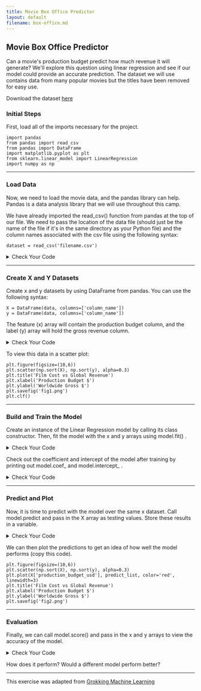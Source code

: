 ```yaml
---
title: Movie Box Office Predictor
layout: default
filename: box-office.md
--- 
```


## Movie Box Office Predictor
Can a movie's production budget predict how much revenue it will generate? We'll explore this question using linear regression and see if our model could provide an accurate prediction. The dataset we will use contains data from many popular movies but the titles have been removed for easy use.

Download the dataset [here](datasets/movie_cost_revenue.csv)

### Initial Steps

First, load all of the imports necessary for the project.

```
import pandas
from pandas import read_csv
from pandas import DataFrame
import matplotlib.pyplot as plt
from sklearn.linear_model import LinearRegression
import numpy as np
```

***
### Load Data

Now, we need to load the movie data, and the pandas library can help. Pandas is a data analysis library that we will use throughout this camp.

We have already imported the read_csv() function from pandas at the top of our file. We need to pass the location of the data file (should just be the name of the file if it's in the same directory as your Python file) and the column names associated with the csv file using the following syntax:

```
dataset = read_csv('filename.csv')
```

<details markdown="1">

<summary>Check Your Code</summary>

```
dataset = read_csv('movie_cost_revenue.csv')
```

</details>

***
### Create X and Y Datasets
Create x and y datasets by using DataFrame from pandas. You can use the following syntax:

```
X = DataFrame(data, columns=['column_name'])
y = DataFrame(data, columns=['column_name'])
```

The feature (x) array will contain the production budget column, and the label (y) array will hold the gross revenue column.

<details markdown="1">

<summary>Check Your Code</summary>

```
X = DataFrame(data, columns=['production_budget_usd'])
y = DataFrame(data, columns=['worldwide_gross_usd'])
print(X.shape)
```

</details>

To view this data in a scatter plot:

```
plt.figure(figsize=(10,6))
plt.scatter(np.sort(X), np.sort(y), alpha=0.3)
plt.title('Film Cost vs Global Revenue')
plt.xlabel('Production Budget $')
plt.ylabel('Worldwide Gross $')
plt.savefig('fig1.png')
plt.clf()
```

***
### Build and Train the Model

Create an instance of the Linear Regression model by calling its class constructor. Then, fit the model with the x and y arrays using model.fit() . 

<details markdown="1">

<summary>Check Your Code</summary>

```
model = LinearRegression()
model.fit(X, y)
```

</details>


Check out the coefficient and intercept of the model after training by printing out model.coef_ and model.intercept_ .

<details markdown="1">

<summary>Check Your Code</summary>

```
print(model.coef_)
print(model.intercept_)
```

</details>

***
### Predict and Plot

Now, it is time to predict with the model over the same x dataset. Call model.predict and pass in the X array as testing values. Store these results in a variable.

<details markdown="1">

<summary>Check Your Code</summary>

```
predict_list = model.predict(X)
```

</details>

We can then plot the predictions to get an idea of how well the model performs (copy this code).

```
plt.figure(figsize=(10,6))
plt.scatter(np.sort(X), np.sort(y), alpha=0.3)
plt.plot(X['production_budget_usd'], predict_list, color='red', linewidth=3)
plt.title('Film Cost vs Global Revenue')
plt.xlabel('Production Budget $')
plt.ylabel('Worldwide Gross $')
plt.savefig('fig2.png')
```

***
### Evaluation
Finally, we can call model.score() and pass in the x and y arrays to view the accuracy of the model.

<details markdown="1">

<summary>Check Your Code</summary>

```
model.score(X, y)
```

</details>

How does it perform? Would a different model perform better?

***

This exercise was adapted from [Grokking Machine Learning](https://github.com/edualgo/Grokking-Machine-Learning/tree/main/Notebooks/Movie%20Box%20office%20Prediction)
